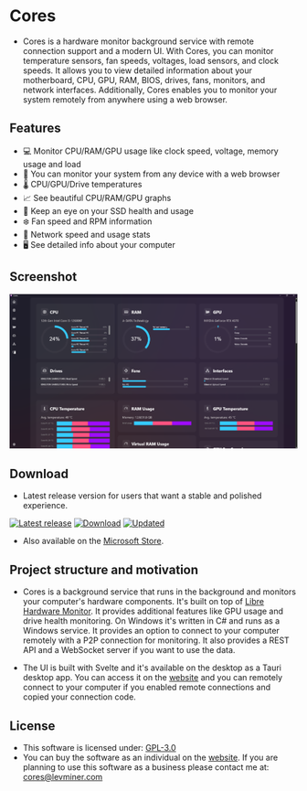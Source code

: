 # Cores

-   Cores is a hardware monitor background service with remote connection support and a modern UI. With Cores, you can monitor temperature sensors, fan speeds, voltages, load sensors, and clock speeds. It allows you to view detailed information about your motherboard, CPU, GPU, RAM, BIOS, drives, fans, monitors, and network interfaces. Additionally, Cores enables you to monitor your system remotely from anywhere using a web browser.

## Features

-   💻 Monitor CPU/RAM/GPU usage like clock speed, voltage, memory usage and load
-   📡 You can monitor your system from any device with a web browser
-   🌡️ CPU/GPU/Drive temperatures
-   📈 See beautiful CPU/RAM/GPU graphs
-   💾 Keep an eye on your SSD health and usage
-   ❄️ Fan speed and RPM information
-   🛜 Network speed and usage stats
-   🖥️ See detailed info about your computer

## Screenshot

<img src="https://raw.githubusercontent.com/Levminer/cores/dev/screenshots/home.png?raw=true">

## Download

-   Latest release version for users that want a stable and polished experience.

[![Latest release](https://img.shields.io/github/v/release/levminer/cores?label=Release)](https://github.com/Levminer/cores/releases/latest)
[![Download](https://img.shields.io/badge/Windows,%20Linux,%20macOS-download-brightgreen)](https://cores.levminer.com/#downloads)
[![Updated](https://img.shields.io/github/last-commit/levminer/cores/dev?color=yellowgreen&label=Updated)](https://github.com/Levminer/cores)

-   Also available on the [Microsoft Store](https://link.levminer.com/cores-ms-store).

## Project structure and motivation

-   Cores is a background service that runs in the background and monitors your computer's hardware components. It's built on top of [Libre Hardware Monitor](https://github.com/LibreHardwareMonitor/LibreHardwareMonitor). It provides additional features like GPU usage and drive health monitoring. On Windows it's written in C# and runs as a Windows service. It provides an option to connect to your computer remotely with a P2P connection for monitoring. It also provides a REST API and a WebSocket server if you want to use the data.

-   The UI is built with Svelte and it's available on the desktop as a Tauri desktop app. You can access it on the [website](https://cores.levminer.com/home) and you can remotely connect to your computer if you enabled remote connections and copied your connection code.

## License

-   This software is licensed under: [GPL-3.0](https://github.com/Levminer/cores/blob/dev/LICENSE.md)
-   You can buy the software as an individual on the [website](https://cores.levminer.com/#pricing). If you are planning to use this software as a business please contact me at: cores@levminer.com
